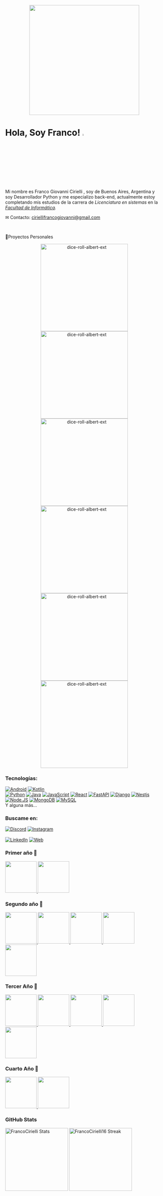 <p align="center">
   <img src="https://miro.medium.com/v2/resize:fit:1358/0*eIhVp0KXrXSSHORN.gif" height="350px" loop="infinite">
</p>

<h1>Hola, Soy Franco! <img src="https://github.com/TheDudeThatCode/TheDudeThatCode/blob/master/Assets/Hi.gif" width="4%"></h1>
   
Mi nombre es Franco Giovanni Cirielli , soy de Buenos Aires, Argentina y soy Desarrollador Python y me especializo back-end, actualmente estoy completando mis estudios de la carrera de _Licenciatura en sistemas_ en la _[Facultad de Informática](https://www.info.unlp.edu.ar/)._

✉ Contacto: <a href="ciriellifrancogiovanni@gmail.com">ciriellifrancogiovanni@gmail.com</a>

</br>

💼Proyectos Personales
<div align="center">
<a href="https://github.com/FrancoCirielli16/BCRestAPI"><img width="278" src="https://denvercoder1-github-readme-stats.vercel.app/api/pin/?username=FrancoCirielli16&repo=BCRestAPI&theme=merko&show_description=true" alt="dice-roll-albert-ext">
<a href="https://github.com/FrancoCirielli16/UNLPIMAGE"><img width="278" src="https://denvercoder1-github-readme-stats.vercel.app/api/pin/?username=FrancoCirielli16&repo=UNLPIMAGE&theme=merko&show_description=true" alt="dice-roll-albert-ext"></a>
<a href="https://github.com/FrancoCirielli16/Calculadora"><img width="278" src="https://denvercoder1-github-readme-stats.vercel.app/api/pin/?username=FrancoCirielli16&repo=Calculadora&theme=merko&show_description=true" alt="dice-roll-albert-ext"></a>
<a href="https://github.com/FrancoCirielli16/Python-Back-end"><img width="278" src="https://denvercoder1-github-readme-stats.vercel.app/api/pin/?username=FrancoCirielli16&repo=Python-Back-end&theme=merko&show_description=true" alt="dice-roll-albert-ext"></a>
<a href="https://github.com/FrancoCirielli16/CryptoCoinAPP"><img width="278" src="https://denvercoder1-github-readme-stats.vercel.app/api/pin/?username=FrancoCirielli16&repo=CryptoCoinAPP&theme=merko&show_description=true" alt="dice-roll-albert-ext"></a>
<a href="https://github.com/FrancoCirielli16/Notes-Challenge"><img width="278" src="https://denvercoder1-github-readme-stats.vercel.app/api/pin/?username=FrancoCirielli16&repo=Notes-Challenge&theme=merko&show_description=true" alt="dice-roll-albert-ext"></a>
</div>


<h3>Tecnologías:</h3>

[![Android](https://img.shields.io/badge/Android-3DDC84?style=for-the-badge&logo=android&logoColor=white&labelColor=101010)]()
[![Kotlin](https://img.shields.io/badge/Kotlin-0095D5?style=for-the-badge&logo=kotlin&logoColor=white&labelColor=101010)]()
</br>
[![Python](https://img.shields.io/badge/Python-yellow?style=for-the-badge&logo=python&logoColor=white&labelColor=101010)]()
[![Java](https://img.shields.io/badge/Java-007396?style=for-the-badge&logo=java&logoColor=white&labelColor=101010)]()
[![JavaScript](https://img.shields.io/badge/JavaScript-F7DF1E?style=for-the-badge&logo=javascript&logoColor=white&labelColor=101010)]()
[![React](https://img.shields.io/badge/React-007396?style=for-the-badge&logo=React&logoColor=white&labelColor=101010)]()
[![FastAPI](https://img.shields.io/badge/FastAPI-339933?style=for-the-badge&logo=FastAPI&logoColor=white&labelColor=101010)]()
[![Django](https://img.shields.io/badge/Django-339933?style=for-the-badge&logo=Django&logoColor=white&labelColor=101010)]()
[![Nestjs](https://img.shields.io/badge/Nestjs-F7DF1E?style=for-the-badge&logo=Nestjs&logoColor=white&labelColor=101010)]()
</br>
[![Node.JS](https://img.shields.io/badge/Node.JS-339933?style=for-the-badge&logo=node.js&logoColor=white&labelColor=101010)]()
[![MongoDB](https://img.shields.io/badge/MongoDB-47A248?style=for-the-badge&logo=mongodb&logoColor=white&labelColor=101010)]()
[![MySQL](https://img.shields.io/badge/MySQL-4479A1?style=for-the-badge&logo=mysql&logoColor=white&labelColor=101010)]()
</br>
Y alguna más...

<h3>Buscame en:</h3>

[![Discord](https://img.shields.io/badge/Discord-francocirielli-5865F2?style=for-the-badge&logo=discord&logoColor=white&labelColor=101010)](discord.gg/Jur4R4Jcpx)
[![Instagram](https://img.shields.io/badge/Instagram-@franco.cirielli-E4405F?style=for-the-badge&logo=instagram&logoColor=white&labelColor=101010)](https://www.instagram.com/franco.cirielli/)
<br><br>
[![LinkedIn](https://img.shields.io/badge/LinkedIn-FrancoCirielli-0077B5?style=for-the-badge&logo=linkedin&logoColor=white&labelColor=101010)](https://www.linkedin.com/in/franco-cirielli-74ab67196)
[![Web](https://img.shields.io/badge/Web-FrancoCirielli.com-14a1f0?style=for-the-badge&logo=dev.to&logoColor=white&labelColor=101010)](https://www.francocirielli.engineer/en)


<h3>Primer año 🥇</h3> 

<div>
<!--     <a href="https://github.com/gretoide/CADP">
      <img height="100px" src="https://github-readme-stats.vercel.app/api/pin/?username=FrancoCirielli16&repo=CADP&theme=merko" />
    </a> -->
   <a href="https://github.com/FrancoCirielli16/Taller-De-Programacion">
      <img height="100px" src="https://github-readme-stats.vercel.app/api/pin/?username=FrancoCirielli16&&repo=Taller-de-Programacion&theme=merko&description=false" />
    </a> 
<!--    <a href="https://github.com/gretoide/Organizacion-de-Computadoras">
      <img height="100px" src="https://github-readme-stats.vercel.app/api/pin/?username=FrancoCirielli16&repo=Organizacion-de-Computadoras&theme=merko" />
    </a> -->
   <a href="https://github.com/FrancoCirielli16/Arquitectura-de-computadoras-AC-">
      <img height="100px" src="https://github-readme-stats.vercel.app/api/pin/?username=FrancoCirielli16&repo=Arquitectura-de-computadoras-AC-&theme=merko&description=false" />
    </a> 
</div>

<h3>Segundo año 🥈</h3>

<div>
    <a href="https://github.com/FrancoCirielli16/Python-Practica2">
      <img height="100px" src="https://github-readme-stats.vercel.app/api/pin/?username=FrancoCirielli16&repo=Python-Practica2&theme=merko&description=false" />
    </a>
    <a href="https://github.com/FrancoCirielli16/AYED">
      <img height="100px" src="https://github-readme-stats.vercel.app/api/pin/?username=FrancoCirielli16&repo=AYED&theme=merko&description=false" />
    </a>
    <a href="https://github.com/FrancoCirielli16/FOD">
      <img height="100px" src="https://github-readme-stats.vercel.app/api/pin/?username=FrancoCirielli16&repo=FOD&theme=merko&description=false" />
    </a>
    <a href="https://github.com/FrancoCirielli16/DBD">
      <img height="100px" src="https://github-readme-stats.vercel.app/api/pin/?username=FrancoCirielli16&repo=DBD&theme=merko&description=false" />
    </a> 
   <a href="https://github.com/FrancoCirielli16/Orientacion-a-objetos-1">
      <img height="100px" src="https://github-readme-stats.vercel.app/api/pin/?username=FrancoCirielli16&repo=Orientacion-a-objetos-1&theme=merko&description=false" />
    </a>
  </div>

  <h3> Tercer Año 🥉</h3>

<div>
    <a href="https://github.com/FrancoCirielli16/Programacion_Concurrente">
      <img height="100px" src="https://github-readme-stats.vercel.app/api/pin/?username=FrancoCirielli16&repo=Programacion_Concurrente&theme=merko&description=true" />
    </a>
   <a href="https://github.com/FrancoCirielli16/Orientacion-a-objetos-2">
      <img height="100px" src="https://github-readme-stats.vercel.app/api/pin/?username=FrancoCirielli16&repo=Orientacion-a-objetos-2&theme=merko&description=false" />
   </a>
   <a href="https://github.com/FrancoCirielli16/CPLP">
      <img height="100px" src="https://github-readme-stats.vercel.app/api/pin/?username=FrancoCirielli16&repo=CPLP&theme=merko&description=false" />
   </a>
    <a href="https://github.com/FrancoCirielli16/BD1">
      <img height="100px" src="https://github-readme-stats.vercel.app/api/pin/?username=FrancoCirielli16&repo=BD1&theme=merko&description=false" />
    </a>
    <a href="https://github.com/FrancoCirielli16/RyC">
      <img height="100px" src="https://github-readme-stats.vercel.app/api/pin/?username=FrancoCirielli16&repo=RyC&theme=merko&description=false"/>
    </a>
  </div> 


  <h3> Cuarto Año 🏅</h3>
    <a href="https://github.com/FrancoCirielli16/FTC">
      <img height="100px" src="https://github-readme-stats.vercel.app/api/pin/?username=FrancoCirielli16&repo=FTC&theme=merko&description=false"/>
    </a>
    <a href="https://github.com/FrancoCirielli16/ING3">
      <img height="100px" src="https://github-readme-stats.vercel.app/api/pin/?username=FrancoCirielli16&repo=ING3&theme=merko&description=false"/>
    </a>
<div>
   
</div> 



<h3> GitHub Stats </h3>
<div aling="row">
  <img src="https://github-readme-stats.vercel.app/api?username=FrancoCirielli16&theme=merko&show_icons=true&hide_border=false&count_private=true" alt="FrancoCirielli Stats" height="200px">
  <img src="https://github-readme-streak-stats.herokuapp.com/?user=FrancoCirielli16&theme=merko&hide_border=false" alt="FrancoCirielli16 Streak" height="200px">
</div>




